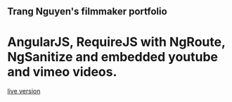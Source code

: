Trang Nguyen's filmmaker portfolio
----------------------------------

# AngularJS, RequireJS with NgRoute, NgSanitize and embedded youtube and vimeo videos.

[live version](http://midcut.com)



